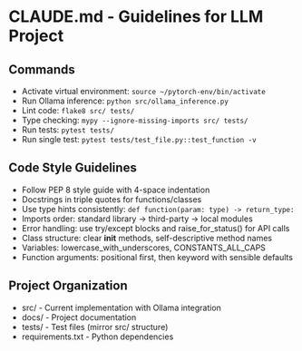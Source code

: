 # CLAUDE.md - Guidelines for LLM Project

## Commands
- Activate virtual environment: `source ~/pytorch-env/bin/activate`
- Run Ollama inference: `python src/ollama_inference.py`
- Lint code: `flake8 src/ tests/`
- Type checking: `mypy --ignore-missing-imports src/ tests/`
- Run tests: `pytest tests/`
- Run single test: `pytest tests/test_file.py::test_function -v`

## Code Style Guidelines
- Follow PEP 8 style guide with 4-space indentation
- Docstrings in triple quotes for functions/classes
- Use type hints consistently: `def function(param: type) -> return_type:`
- Imports order: standard library → third-party → local modules
- Error handling: use try/except blocks and raise_for_status() for API calls
- Class structure: clear __init__ methods, self-descriptive method names
- Variables: lowercase_with_underscores, CONSTANTS_ALL_CAPS
- Function arguments: positional first, then keyword with sensible defaults

## Project Organization
- src/ - Current implementation with Ollama integration
- docs/ - Project documentation
- tests/ - Test files (mirror src/ structure)
- requirements.txt - Python dependencies
